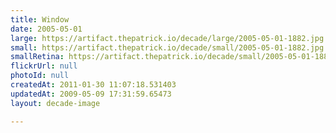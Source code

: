 ```yaml
---
title: Window
date: 2005-05-01
large: https://artifact.thepatrick.io/decade/large/2005-05-01-1882.jpg
small: https://artifact.thepatrick.io/decade/small/2005-05-01-1882.jpg
smallRetina: https://artifact.thepatrick.io/decade/small/2005-05-01-1882@2x.jpg
flickrUrl: null
photoId: null
createdAt: 2011-01-30 11:07:18.531403
updatedAt: 2009-05-09 17:31:59.65473
layout: decade-image

---
```


